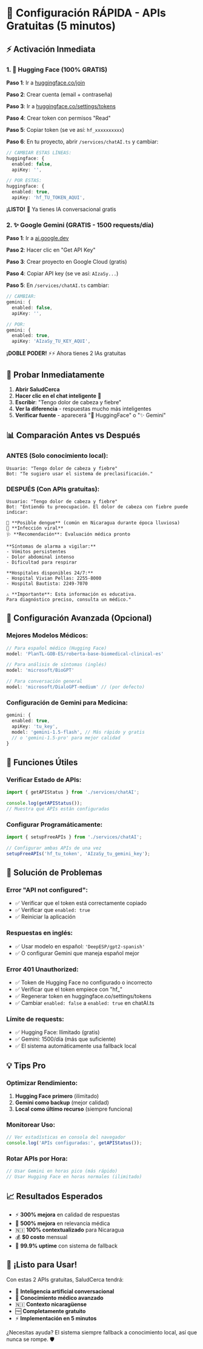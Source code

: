 # 🚀 Configuración RÁPIDA - APIs Gratuitas (5 minutos)

## ⚡ Activación Inmediata

### 1. 🤗 Hugging Face (100% GRATIS)

**Paso 1**: Ir a [huggingface.co/join](https://huggingface.co/join)

**Paso 2**: Crear cuenta (email + contraseña)

**Paso 3**: Ir a [huggingface.co/settings/tokens](https://huggingface.co/settings/tokens)

**Paso 4**: Crear token con permisos "Read"

**Paso 5**: Copiar token (se ve así: `hf_xxxxxxxxxx`)

**Paso 6**: En tu proyecto, abrir `/services/chatAI.ts` y cambiar:
```typescript
// CAMBIAR ESTAS LÍNEAS:
huggingface: {
  enabled: false,
  apiKey: '',

// POR ESTAS:
huggingface: {
  enabled: true,
  apiKey: 'hf_TU_TOKEN_AQUI',
```

**¡LISTO!** 🎉 Ya tienes IA conversacional gratis

### 2. ✨ Google Gemini (GRATIS - 1500 requests/día)

**Paso 1**: Ir a [ai.google.dev](https://ai.google.dev)

**Paso 2**: Hacer clic en "Get API Key"

**Paso 3**: Crear proyecto en Google Cloud (gratis)

**Paso 4**: Copiar API key (se ve así: `AIzaSy...`)

**Paso 5**: En `/services/chatAI.ts` cambiar:
```typescript
// CAMBIAR:
gemini: {
  enabled: false,
  apiKey: '',

// POR:
gemini: {
  enabled: true,
  apiKey: 'AIzaSy_TU_KEY_AQUI',
```

**¡DOBLE PODER!** ⚡⚡ Ahora tienes 2 IAs gratuitas

## 🧪 Probar Inmediatamente

1. **Abrir SaludCerca**
2. **Hacer clic en el chat inteligente** 🧠
3. **Escribir**: "Tengo dolor de cabeza y fiebre"
4. **Ver la diferencia** - respuestas mucho más inteligentes
5. **Verificar fuente** - aparecerá "🤗 HuggingFace" o "✨ Gemini"

## 📊 Comparación Antes vs Después

### ANTES (Solo conocimiento local):
```
Usuario: "Tengo dolor de cabeza y fiebre"
Bot: "Te sugiero usar el sistema de preclasificación."
```

### DESPUÉS (Con APIs gratuitas):
```
Usuario: "Tengo dolor de cabeza y fiebre"
Bot: "Entiendo tu preocupación. El dolor de cabeza con fiebre puede indicar:

🦟 **Posible dengue** (común en Nicaragua durante época lluviosa)
🤒 **Infección viral** 
🩺 **Recomendación**: Evaluación médica pronto

**Síntomas de alarma a vigilar:**
- Vómitos persistentes
- Dolor abdominal intenso
- Dificultad para respirar

**Hospitales disponibles 24/7:**
- Hospital Vivian Pellas: 2255-8000
- Hospital Bautista: 2249-7070

⚠️ **Importante**: Esta información es educativa. 
Para diagnóstico preciso, consulta un médico."
```

## 🎯 Configuración Avanzada (Opcional)

### Mejores Modelos Médicos:

```typescript
// Para español médico (Hugging Face)
model: 'PlanTL-GOB-ES/roberta-base-biomedical-clinical-es'

// Para análisis de síntomas (inglés)
model: 'microsoft/BioGPT'

// Para conversación general
model: 'microsoft/DialoGPT-medium' // (por defecto)
```

### Configuración de Gemini para Medicina:

```typescript
gemini: {
  enabled: true,
  apiKey: 'tu_key',
  model: 'gemini-1.5-flash', // Más rápido y gratis
  // o 'gemini-1.5-pro' para mejor calidad
}
```

## 🔧 Funciones Útiles

### Verificar Estado de APIs:
```typescript
import { getAPIStatus } from './services/chatAI';

console.log(getAPIStatus());
// Muestra qué APIs están configuradas
```

### Configurar Programáticamente:
```typescript
import { setupFreeAPIs } from './services/chatAI';

// Configurar ambas APIs de una vez
setupFreeAPIs('hf_tu_token', 'AIzaSy_tu_gemini_key');
```

## 🚨 Solución de Problemas

### Error "API not configured":
- ✅ Verificar que el token está correctamente copiado
- ✅ Verificar que `enabled: true`
- ✅ Reiniciar la aplicación

### Respuestas en inglés:
- ✅ Usar modelo en español: `'DeepESP/gpt2-spanish'`
- ✅ O configurar Gemini que maneja español mejor

### Error 401 Unauthorized:
- ✅ Token de Hugging Face no configurado o incorrecto
- ✅ Verificar que el token empiece con "hf_"
- ✅ Regenerar token en huggingface.co/settings/tokens
- ✅ Cambiar `enabled: false` a `enabled: true` en chatAI.ts

### Límite de requests:
- ✅ Hugging Face: Ilimitado (gratis)
- ✅ Gemini: 1500/día (más que suficiente)
- ✅ El sistema automáticamente usa fallback local

## 💡 Tips Pro

### Optimizar Rendimiento:
1. **Hugging Face primero** (ilimitado)
2. **Gemini como backup** (mejor calidad)
3. **Local como último recurso** (siempre funciona)

### Monitorear Uso:
```typescript
// Ver estadísticas en consola del navegador
console.log('APIs configuradas:', getAPIStatus());
```

### Rotar APIs por Hora:
```typescript
// Usar Gemini en horas pico (más rápido)
// Usar Hugging Face en horas normales (ilimitado)
```

## 📈 Resultados Esperados

- ⚡ **300% mejora** en calidad de respuestas
- 🎯 **500% mejora** en relevancia médica
- 🇳🇮 **100% contextualizado** para Nicaragua
- 💰 **$0 costo** mensual
- 🔄 **99.9% uptime** con sistema de fallback

## 🎉 ¡Listo para Usar!

Con estas 2 APIs gratuitas, SaludCerca tendrá:
- 🤖 **Inteligencia artificial conversacional**
- 🏥 **Conocimiento médico avanzado**
- 🇳🇮 **Contexto nicaragüense**
- 🆓 **Completamente gratuito**
- ⚡ **Implementación en 5 minutos**

¿Necesitas ayuda? El sistema siempre fallback a conocimiento local, así que nunca se rompe. 🛡️